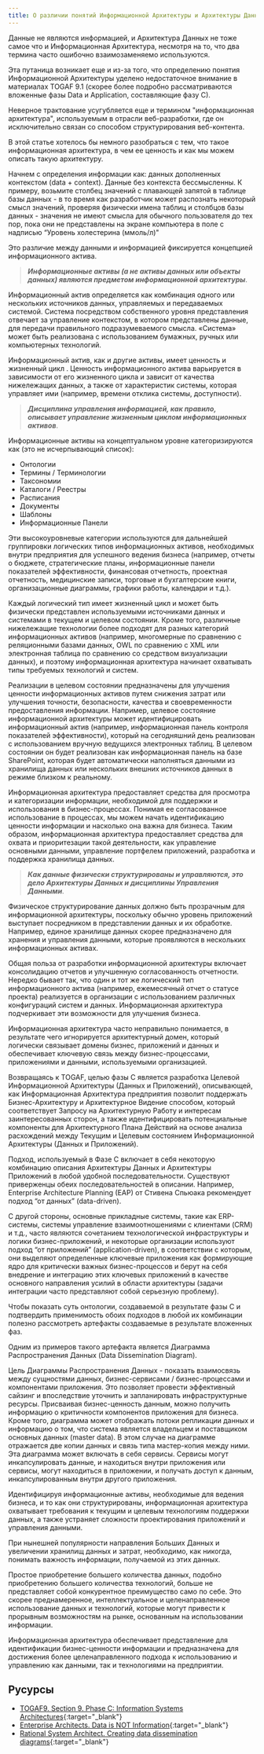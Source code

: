 ```yaml
---
title: О различии понятий Информационной Архитектуры и Архитектуры Данных
---
```


Данные не являются информацией, и Архитектура Данных не тоже самое что и Информационная Архитектура, несмотря на то, что два термина часто ошибочно взаимозаменяемо используются.

Эта путаница возникает еще и из-за того, что определению понятия Информационной Архитектуры уделено недостаточное внимание в материалах TOGAF 9.1 (скорее более подробно рассматриваются вложенные фазы Data и Application, составляющие фазу C).

Неверное трактование усугубляется еще и термином "информационная архитектура", используемым в отрасли веб-разработки, где он исключительно связан со способом структурирования веб-контента.

В этой статье хотелось бы немного разобраться с тем, что такое информационная архитектура, в чем ее ценность и как мы можем описать такую архитектуру.

Начнем с определения информации как: данных дополненных контекстом (data + context). Данные без контекста бессмысленны. К примеру, возьмите столбец значений с плавающей запятой в таблице базы данных - в то время как разработчик может распознать некоторый смысл значений, проверяя физически имена таблиц и столбцов базы данных - значения не имеют смысла для обычного пользователя до тех пор, пока они не представлены на экране компьютера в поле с надписью “Уровень холестерина (ммоль/л)"

Это различие между данными и информацией фиксируется концепцией информационного актива.

> **_Информационные активы (а не активы данных или объекты данных) являются предметом информационной архитектуры_**.

Информационный актив определяется как комбинация одного или нескольких источников данных, управляемых и передаваемых системой. Система посредством собственного уровня представления отвечает за управление контекстом, в котором представлены данные, для передачи правильного подразумеваемого смысла. «Система» может быть реализована с использованием бумажных, ручных или компьютерных технологий.

Информационный актив, как и другие активы, имеет ценность и жизненный цикл . Ценность информационного актива варьируется в зависимости от его жизненного цикла и зависит от качества нижележащих данных, а также от характеристик системы, которая управляет ими (например, времени отклика системы, доступности).

> **_Дисциплина управления информацией, как правило, описывает управление жизненным циклом информационных активов_**.

Информационные активы на концептуальном уровне категоризируются как (это не исчерпывающий список):

* Онтологии
* Термины / Терминологии
* Таксономии
* Каталоги / Реестры
* Расписания
* Документы
* Шаблоны
* Информационные Панели

Эти высокоуровневые категории используются для дальнейшей группировки логических типов информационных активов, необходимых внутри предприятия для успешного ведения бизнеса (например, отчеты о бюджете, стратегические планы, информационные панели показателей эффективности, финансовая отчетность, проектная отчетность, медицинские записи, торговые и бухгалтерские книги, организационные диаграммы, графики работы, календари и т.д.).

Каждый логический тип имеет жизненный цикл и может быть физически представлен используемыми источниками данных и системами в текущем и целевом состоянии. Кроме того, различные нижележащие технологии более подходят для разных категорий информационных активов (например, многомерные по сравнению с реляционными базами данных, OWL по сравнению с XML или электронная таблица по сравнению со средством визуализации данных), и поэтому информационная архитектура начинает охватывать типы требуемых технологий и систем.

Реализации в целевом состоянии предназначены для улучшения ценности информационных активов путем снижения затрат или улучшения точности, безопасности, качества и своевременности предоставления информации. Например, целевое состояние информационной архитектуры может идентифицировать информационный актив (например, информационная панель контроля показателей эффективности), который на сегодняшний день реализован с использованием вручную ведущихся электронных таблиц. В целевом состоянии он будет реализован как информационная панель на базе SharePoint, которая будет автоматически наполняться данными из хранилища данных или нескольких внешних источников данных в режиме близком к реальному.

Информационная архитектура предоставляет средства для просмотра и категоризации информации, необходимой для поддержки и использования в бизнес-процессах. Понимая ее согласованное использование в процессах, мы можем начать идентификацию ценности информации и насколько она важна для бизнеса. Таким образом, информационная архитектура предоставляет средства для охвата и приоритезации такой деятельности, как управление основными данными, управление портфелем приложений, разработка и поддержка хранилища данных.

> **_Как данные физически структурированы и управляются, это дело Архитектуры Данных и дисциплины Управления Данными_**.

Физическое структурирование данных должно быть прозрачным для информационной архитектуры, поскольку обычно уровень приложений выступает посредником в представлении данных и их обработке. Например, единое хранилище данных скорее предназначено для хранения и управления данными, которые проявляются в нескольких информационных активах.

Общая польза от разработки информационной архитектуры включает консолидацию отчетов и улучшенную согласованность отчетности. Нередко бывает так, что один и тот же логический тип информационного актива (например, ежемесячный отчет о статусе проекта) реализуется в организации с использованием различных конфигураций систем и данных. Информационная архитектура подчеркивает эти возможности для улучшения бизнеса.

Информационная архитектура часто неправильно понимается, в результате чего игнорируется архитектурный домен, который логически связывает домены бизнес, приложений и данных и обеспечивает ключевую связь между бизнес-процессами, приложениями и данными, используемыми организацией.

Возвращаясь к TOGAF, целью фазы C является разработка Целевой Информационной Архитектуры (Данных и Приложений), описывающей, как Информационная Архитектура предприятия позволит поддержать Бизнес-Архитектуру и Архитектурное Видение способом, который соответствует Запросу на Архитектурную Работу и интересам заинтересованных сторон, а также идентифицировать потенциальные компоненты для Архитектурного Плана Действий на основе анализа расхождений между Текущим и Целевым состоянием Информационной Архитектуры (Данных и Приложений).

Подход, используемый в Фазе C включает в себя некоторую комбинацию описания Архитектуры Данных и Архитектуры Приложений в любой удобной последовательности. Существуют приверженцы обеих последовательностей в описании. Например, Enterprise Architecture Planning (EAP) от Стивена Спьюака рекомендует подход “от данных” (data-driven).

С другой стороны, основные прикладные системы, такие как ERP-системы, системы управление взаимоотношениями с клиентами (CRM) и т.д., часто являются сочетанием технологической инфраструктуры и логики бизнес-приложений, и некоторые организации используют подход “от приложений” (application-driven), в соответствии с которым, они выделяют определенные ключевые приложения как формирующие ядро для критически важных бизнес-процессов и берут на себя внедрение и интеграцию этих ключевых приложений в качестве основного направления усилий в области архитектуры (задачи интеграции часто представляют собой серьезную проблему).

Чтобы показать суть онтологии, создаваемой в результате фазы С и подтвердить применимость обоих подходов в любой их комбинации полезно рассмотреть артефакты создаваемые в результате вложенных фаз.

Одним из примеров такого артефакта является Диаграмма Распространения Данных (Data Dissemination Diagram).

Цель Диаграммы Распространения Данных - показать взаимосвязь между сущностями данных, бизнес-сервисами / бизнес-процессами и компонентами приложения. Это позволяет провести эффективный сайзинг и впоследствие уточнить и запланировать инфраструктурные ресурсы. Присваивая бизнес-ценность данным, можно получить информацию о критичности компонентов приложения для бизнеса. Кроме того, диаграмма может отображать потоки репликации данных и информацию о том, что система является владельцем и поставщиком основных данных (master data). В этом случае на диаграмме отражается две копии данных и связь типа мастер-копия между ними. Эта диаграмма может включать в себя сервисы. Сервисы могут инкапсулировать данные, и находиться внутри приложения или сервисы, могут находиться в приложении, и получать доступ к данным, инкапсулированным внутри другого приложения.

Идентифицируя информационные активы, необходимые для ведения бизнеса, и то как они структурированы, информационная архитектура охватывает требования к текущим и целевым технологиям поддержки данных, а также устраняет сложности проектирования приложений и управления данными.

При нынешней популярности направления Больших Данных и увеличении хранилищ данных и затрат, необходимо, как никогда, понимать важность информации, получаемой из этих данных.

Простое приобретение большего количества данных, подобно приобретению большего количества технологий, больше не представляет собой конкурентное преимущество само по себе. Это скорее преднамеренное, интеллектуальное и целенаправленное использование данных и технологий, которые могут привести к прорывным возможностям на рынке, основанным на использовании информации.

Информационная архитектура обеспечивает представление для идентификации бизнес-ценности информации и предназначена для достижения более целенаправленного подхода к использованию и управлению как данными, так и технологиями на предприятии.

## Русурсы

- [TOGAF9. Section 9. Phase C: Information Systems Architectures](http://pubs.opengroup.org/architecture/togaf9-doc/arch/index.html){:target="_blank"}
- [Enterprise Architects. Data is NOT Information](http://enterprisearchitects.com/data-is-not-information){:target="_blank"}
- [Rational System Architect. Creating data dissemination diagrams](https://www.ibm.com/support/knowledgecenter/en/SS6RBX_11.4.3/com.ibm.sa.togaf9.doc/topics/t_Data_Dissem_Diag.html){:target="_blank"}
